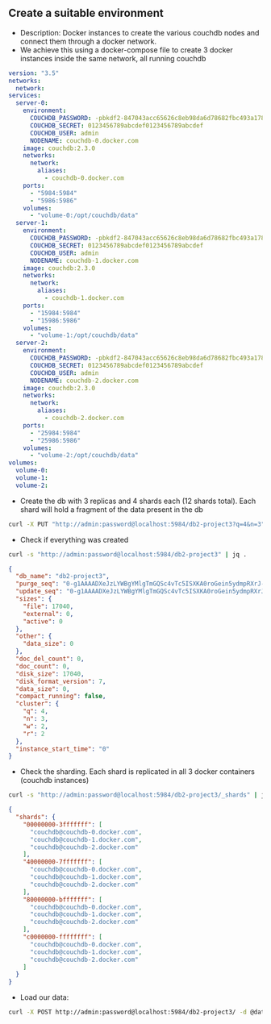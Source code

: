 ## Create a suitable environment

- Description: Docker instances to create the various couchdb nodes and connect them through a docker network.
- We achieve this using a docker-compose file to create 3 docker instances inside the same network, all running couchdb
```yaml
version: "3.5"
networks:
  network:
services:
  server-0:
    environment:
      COUCHDB_PASSWORD: -pbkdf2-847043acc65626c8eb98da6d78682fbc493a1787,f7b1a3e4b624f4f0bbfe87e96841eda0,10
      COUCHDB_SECRET: 0123456789abcdef0123456789abcdef
      COUCHDB_USER: admin
      NODENAME: couchdb-0.docker.com
    image: couchdb:2.3.0
    networks:
      network:
        aliases:
          - couchdb-0.docker.com
    ports:
      - "5984:5984"
      - "5986:5986"
    volumes:
      - "volume-0:/opt/couchdb/data"
  server-1:
    environment:
      COUCHDB_PASSWORD: -pbkdf2-847043acc65626c8eb98da6d78682fbc493a1787,f7b1a3e4b624f4f0bbfe87e96841eda0,10
      COUCHDB_SECRET: 0123456789abcdef0123456789abcdef
      COUCHDB_USER: admin
      NODENAME: couchdb-1.docker.com
    image: couchdb:2.3.0
    networks:
      network:
        aliases:
          - couchdb-1.docker.com
    ports:
      - "15984:5984"
      - "15986:5986"
    volumes:
      - "volume-1:/opt/couchdb/data"
  server-2:
    environment:
      COUCHDB_PASSWORD: -pbkdf2-847043acc65626c8eb98da6d78682fbc493a1787,f7b1a3e4b624f4f0bbfe87e96841eda0,10
      COUCHDB_SECRET: 0123456789abcdef0123456789abcdef
      COUCHDB_USER: admin
      NODENAME: couchdb-2.docker.com
    image: couchdb:2.3.0
    networks:
      network:
        aliases:
          - couchdb-2.docker.com
    ports:
      - "25984:5984"
      - "25986:5986"
    volumes:
      - "volume-2:/opt/couchdb/data"
volumes:
  volume-0:
  volume-1:
  volume-2:
```

- Create the db with 3 replicas and 4 shards each (12 shards total). Each shard will hold a fragment of the data present in the db

```bash
curl -X PUT "http://admin:password@localhost:5984/db2-project3?q=4&n=3"
```

- Check if everything was created

```bash
curl -s "http://admin:password@localhost:5984/db2-project3" | jq .
```

```json
{
  "db_name": "db2-project3",
  "purge_seq": "0-g1AAAADXeJzLYWBgYMlgTmGQSc4vTc5ISXKA0roGein5ydmpRXrJ-bk5QFVMSQ5AMqn-____WYkMxGnJYwGSDA1ACqhrP4naDkC0EW9bIkOSPUR9FgCTEUYq",
  "update_seq": "0-g1AAAADXeJzLYWBgYMlgTmGQSc4vTc5ISXKA0roGein5ydmpRXrJ-bk5QFVMiQxJ9v___89KZCBOfZIDkEyqJ0VLHguQZGgAUkBd-0nUdgCiDWRbFgAPQ0Yq",
  "sizes": {
    "file": 17040,
    "external": 0,
    "active": 0
  },
  "other": {
    "data_size": 0
  },
  "doc_del_count": 0,
  "doc_count": 0,
  "disk_size": 17040,
  "disk_format_version": 7,
  "data_size": 0,
  "compact_running": false,
  "cluster": {
    "q": 4,
    "n": 3,
    "w": 2,
    "r": 2
  },
  "instance_start_time": "0"
}
```


- Check the sharding. Each shard is replicated in all 3 docker containers (couchdb instances)
```bash
curl -s "http://admin:password@localhost:5984/db2-project3/_shards" | jq .
```

```json
{
  "shards": {
    "00000000-3fffffff": [
      "couchdb@couchdb-0.docker.com",
      "couchdb@couchdb-1.docker.com",
      "couchdb@couchdb-2.docker.com"
    ],
    "40000000-7fffffff": [
      "couchdb@couchdb-0.docker.com",
      "couchdb@couchdb-1.docker.com",
      "couchdb@couchdb-2.docker.com"
    ],
    "80000000-bfffffff": [
      "couchdb@couchdb-0.docker.com",
      "couchdb@couchdb-1.docker.com",
      "couchdb@couchdb-2.docker.com"
    ],
    "c0000000-ffffffff": [
      "couchdb@couchdb-0.docker.com",
      "couchdb@couchdb-1.docker.com",
      "couchdb@couchdb-2.docker.com"
    ]
  }
}
```

- Load our data:
```bash
curl -X POST http://admin:password@localhost:5984/db2-project3/ -d @data.json -H "Content-Type:application/json"
```
